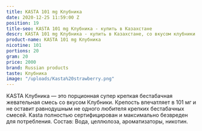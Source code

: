 ```yaml
---
title: KASTA 101 mg Клубника
date: 2020-12-25 11:59:00 Z
position: 19
title-seo: KASTA 101 mg Клубника - купить в Казахстане
descr: KASTA 101 mg Клубника - купить в Казахстане, со вкусом клубники .
product-name: KASTA 101 mg Клубника
nicotine: 101
portions: 20
gram: 20
price: 2000
brand: Russian products
taste: Клубника
image: "/uploads/Kasta%20strawberry.png"
---
```


KASTA Клубника — это порционная супер крепкая бестабачная жевательная смесь со вкусом Клубники. Крепость впечатляет в 101 мг и не оставит равнодушным не одного любителя крепких бестабачных смесей. Kasta полностью сертифицирован и максимально безвреден для потребления. Состав: Вода, целлюлоза, ароматизаторы, никотин.